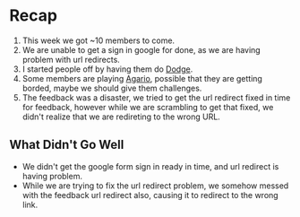 # Recap

1. This week we got ~10 members to come.
2. We are unable to get a sign in google for done, as we are having problem with
   url redirects.
3. I started people off by having them do
   [Dodge](https://github.com/hackedu/hackedu/tree/master/workshops/dodge).
4. Some members are playing [Agario](agar.io), possible that they are getting
   borded, maybe we should give them challenges.
5. The feedback was a disaster, we tried to get the url redirect fixed in time
   for feedback, however while we are scrambling to get that fixed, we didn't
   realize that we are redireting to the wrong URL.

## What Didn't Go Well

- We didn't get the google form sign in ready in time, and url redirect is
  having problem.
- While we are trying to fix the url redirect problem, we somehow messed with
  the feedback url redirect also, causing it to redirect to the wrong link.
